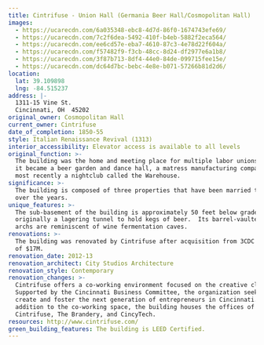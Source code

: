 ```yaml
---
title: Cintrifuse - Union Hall (Germania Beer Hall/Cosmopolitan Hall)
images:
  - https://ucarecdn.com/6a035348-ebc8-4d7d-86f0-1674743efe69/
  - https://ucarecdn.com/7c2f6dea-5492-410f-b4eb-5882f2eca564/
  - https://ucarecdn.com/ee6cd57e-eba7-4610-87c3-4e78d22f604a/
  - https://ucarecdn.com/f57482f9-f3cb-48cc-8d24-df2977e6a1b8/
  - https://ucarecdn.com/3f87b713-8df4-44e0-84de-099715fee15e/
  - https://ucarecdn.com/dc64d7bc-bebc-4e8e-b071-57266b81d2d6/
location:
  lat: 39.109898
  lng: -84.515237
address: |-
  1311-15 Vine St.
  Cincinnati, OH  45202
original_owner: Cosmopolitan Hall
current_owner: Cintrifuse
date_of_completion: 1850-55
style: Italian Renaissance Revival (1313)
interior_accessibility: Elevator access is available to all levels
original_function: >-
  The building was the home and meeting place for multiple labor unions.  Later
  it became a beer garden and dance hall, a matress manufacturing company, and
  most recently a nightclub called the Warehouse.
significance: >-
  The building is composed of three properties that have been married together
  over the years.
unique_features: >-
  The sub-basement of the building is approximately 50 feet below grade and was
  originally a lagering tunnel to hold kegs of beer.  Its barrel-vaulted brick
  archs are reminiscent of wine fermentation caves.
renovations: >-
  The building was renovated by Cintrifuse after acquisition from 3CDC at a cost
  of $17M.
renovation_date: 2012-13
renovation_architect: City Studios Architecture
renovation_style: Contemporary
renovation_changes: >-
  Cintrifuse offers a co-working environment focused on the creative class.
  Supported by the Cincinnati Business Committee, the organization seeks to
  create and foster the next generation of entrepreneurs in Cincinnati.  In
  addition to the co-working space, the building houses the offices of
  Cintrifuse, The Brandery, and CincyTech.
resources: http://www.cintrifuse.com/
green_building_features: The building is LEED Certified.
---
```

